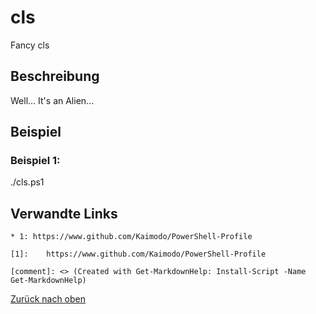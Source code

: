 <!-- markdownlint-disable MD033 -->

# cls

Fancy cls

## Beschreibung

Well... It's an Alien...

## Beispiel

### Beispiel 1:

./cls.ps1

## Verwandte Links

```
* 1: https://www.github.com/Kaimodo/PowerShell-Profile

[1]: 	https://www.github.com/Kaimodo/PowerShell-Profile

[comment]: <> (Created with Get-MarkdownHelp: Install-Script -Name Get-MarkdownHelp)

```

[Zurück nach oben](../deDE.md)
